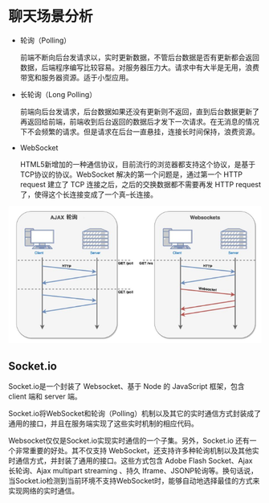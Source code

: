 # 聊天场景分析

+ 轮询（Polling）
  
  前端不断向后台发请求以，实时更新数据，不管后台数据是否有更新都会返回数据，后端程序编写比较容易。对服务器压力大。请求中有大半是无用，浪费带宽和服务器资源。适于小型应用。

+ 长轮询（Long Polling）
  
  前端向后台发请求，后台数据如果还没有更新则不返回，直到后台数据更新了再返回给前端，前端收到后台返回的数据后才发下一次请求。在无消息的情况下不会频繁的请求。但是请求在后台一直悬挂，连接长时间保持，浪费资源。

+ WebSocket
  
  HTML5新增加的一种通信协议，目前流行的浏览器都支持这个协议，是基于TCP协议的协议。WebSocket 解决的第一个问题是，通过第一个 HTTP request 建立了 TCP 连接之后，之后的交换数据都不需要再发 HTTP request 了，使得这个长连接变成了一个真–长连接。

![socket01](./images/socket01.png)

## Socket.io

Socket.io是一个封装了 Websocket、基于 Node 的 JavaScript 框架，包含 client 端和 server 端。

Socket.io将WebSocket和轮询（Polling）机制以及其它的实时通信方式封装成了通用的接口，并且在服务端实现了这些实时机制的相应代码。

Websocket仅仅是Socket.io实现实时通信的一个子集。另外，Socket.io 还有一个非常重要的好处。其不仅支持 WebSocket，还支持许多种轮询机制以及其他实时通信方式，并封装了通用的接口。这些方式包含 Adobe Flash Socket、Ajax 长轮询、Ajax multipart streaming 、持久 Iframe、JSONP轮询等。换句话说，当Socket.io检测到当前环境不支持WebSocket时，能够自动地选择最佳的方式来实现网络的实时通信。
